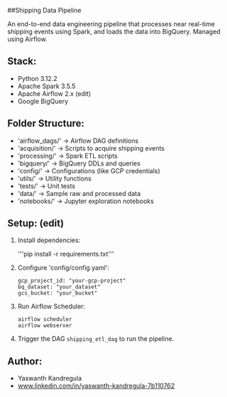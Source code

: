##Shipping Data Pipeline

An end-to-end data engineering pipeline that processes near real-time shipping events using Spark, and loads the data into BigQuery. Managed using Airflow.

## Stack:
- Python 3.12.2
- Apache Spark 3.5.5
- Apache Airflow 2.x (edit)
- Google BigQuery

## Folder Structure:
- 'airflow_dags/' → Airflow DAG definitions
- 'acquisition/' → Scripts to acquire shipping events
- 'processing/' → Spark ETL scripts
- 'bigquery/' → BigQuery DDLs and queries
- 'config/' → Configurations (like GCP credentials)
- 'utils/' → Utility functions
- 'tests/' → Unit tests
- 'data/' → Sample raw and processed data
- 'notebooks/' → Jupyter exploration notebooks

## Setup: (edit)
1. Install dependencies:

   '''pip install -r requirements.txt'''
   

2. Configure 'config/config.yaml':
   ```
   gcp_project_id: "your-gcp-project"
   bq_dataset: "your_dataset"
   gcs_bucket: "your_bucket"
   ```

3. Run Airflow Scheduler:
   ```
   airflow scheduler
   airflow webserver
   ```

4. Trigger the DAG `shipping_etl_dag` to run the pipeline.

## Author:
- Yaswanth Kandregula
- www.linkedin.com/in/yaswanth-kandregula-7b110762


